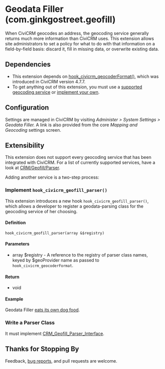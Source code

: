 # Geodata Filler (com.ginkgostreet.geofill)
When CiviCRM geocodes an address, the geocoding service generally returns much more information than CiviCRM
uses. This extension allows site administrators to set a policy for what to do with that information on a
field-by-field basis: discard it, fill in missing data, or overwrite existing data.

## Dependencies
- This extension depends on
  [hook_civicrm_geocoderFormat()](https://wiki.civicrm.org/confluence/display/CRMDOC/hook_civicrm_geocoderFormat),
  which was introduced in CiviCRM version 4.7.7.
- To get anything out of this extension, you must use a [supported geocoding service](CRM/Geofill/Parser)
  or [implement your own](#extensibility).

## Configuration
Settings are managed in CiviCRM by visiting *Administer > System Settings > Geodata Filler.* A link is also provided
from the core *Mapping and Geocoding* settings screen.

## Extensibility
This extension does not support every geocoding service that has been integrated with CiviCRM. For a list of currently
supported services, have a look at [CRM/Geofill/Parser](CRM/Geofill/Parser).

Adding another service is a two-step process:

### Implement `hook_civicrm_geofill_parser()`
This extension introduces a new hook `hook_civicrm_geofill_parser()`, which allows a developer to register a
geodata-parsing class for the geocoding service of her choosing.

#### Definition
`hook_civicrm_geofill_parser(array &$registry)`

#### Parameters
- array $registry - A reference to the registry of parser class names, keyed by $geoProvider name as passed
  to `hook_civicrm_geocoderFormat`.

#### Return
- void

#### Example
Geodata Filler [eats its own dog food](https://github.com/ginkgostreet/com.ginkgostreet.geofill/blob/d14789e84a84367906100302dc78507e780a76a3/geofill.php#L149-L151).

### Write a Parser Class
It must implement [CRM_Geofill_Parser_Interface](CRM/Geofill/Parser/Interface.php).

## Thanks for Stopping By
Feedback, [bug reports](https://github.com/ginkgostreet/com.ginkgostreet.geofill/issues), and pull requests are welcome.
